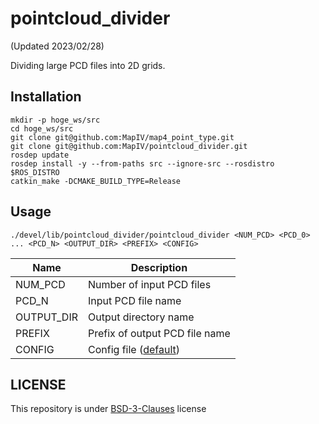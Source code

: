 # pointcloud_divider

(Updated 2023/02/28)

Dividing large PCD files into 2D grids.

## Installation

  ```
  mkdir -p hoge_ws/src
  cd hoge_ws/src
  git clone git@github.com:MapIV/map4_point_type.git
  git clone git@github.com:MapIV/pointcloud_divider.git
  rosdep update
  rosdep install -y --from-paths src --ignore-src --rosdistro $ROS_DISTRO
  catkin_make -DCMAKE_BUILD_TYPE=Release
  ```

  ## Usage

  ```
  ./devel/lib/pointcloud_divider/pointcloud_divider <NUM_PCD> <PCD_0> ... <PCD_N> <OUTPUT_DIR> <PREFIX> <CONFIG>
  ```

  | Name       | Description                                  |
  | -------    | -------------------------                    |
  | NUM_PCD    | Number of input PCD files                    |
  | PCD_N      | Input PCD file name                          |
  | OUTPUT_DIR | Output directory name                        |
  | PREFIX     | Prefix of output PCD file name               |
  | CONFIG     | Config file ([default](config/default.yaml)) |

## LICENSE

This repository is under [BSD-3-Clauses](LICENSE) license
